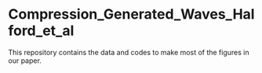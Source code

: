 # Compression_Generated_Waves_Halford_et_al
This repository contains the data and codes to make most of the figures in our paper. 
